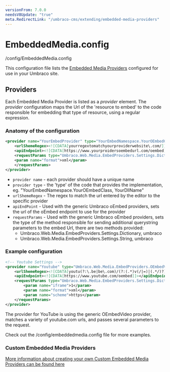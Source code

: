 ```yaml
---
versionFrom: 7.0.0
needsV8Update: "true"
meta.RedirectLink: "/umbraco-cms/extending/embedded-media-providers"
---
```


# EmbeddedMedia.config

/config/EmbeddedMedia.config

This configuration file lists the [Embedded Media Providers](../../../Extending/Embedded-Media-Provider/index.md) configured for use in your Umbraco site.

## Providers

Each Embedded Media Provider is listed as a *provider* element. The *provider* configuration maps the Url of the 'resource to embed' to the code responsible for embedding that type of resource, using a regular expression.

### Anatomy of the configuration

```xml
<provider name="YourEmbedProvider" type="YourEmbedNamespace.YourOEmbedClass, YourDllName">
    <urlShemeRegex><![CDATA[yourregextomatchyourproviderwebsite\.com/]]></urlShemeRegex>
    <apiEndpoint><![CDATA[https://www.yourproidersoembedurl.com/oembed]]></apiEndpoint>
    <requestParams type="Umbraco.Web.Media.EmbedProviders.Settings.Dictionary, umbraco">
    <param name="format">xml</param>
    </requestParams>
</provider>
```

- `provider name` - each provider should have a unique name
- `provider type` - the 'type' of the code that provides the implementation, eg.  "YourEmbedNamespace.YourOEmbedClass, YourDllName"
- `urlShemeRegex` - The regex to match the url entered by the editor to the specific provider
- `apiEndPoint` - Used with the generic Umbraco oEmbed providers, sets the url of the oEmbed endpoint to use for the provider
- `requestParams` -  Used with the generic Umbraco oEmbed providers, sets the type of the method responsible for sending additional querystring parameters to the embed Url, there are two methods provided:
  - Umbraco.Web.Media.EmbedProviders.Settings.Dictionary, umbraco
  - Umbraco.Web.Media.EmbedProviders.Settings.String, umbraco

### Example configuration

```xml
<!-- Youtube Settings -->
<provider name="Youtube" type="Umbraco.Web.Media.EmbedProviders.OEmbedVideo, umbraco">
    <urlShemeRegex><![CDATA[youtu(?:\.be|be\.com)/(?:(.*)v(/|=)|(.*/)?)([a-zA-Z0-9-_]+)]]></urlShemeRegex>
    <apiEndpoint><![CDATA[https://www.youtube.com/oembed]]></apiEndpoint>
    <requestParams type="Umbraco.Web.Media.EmbedProviders.Settings.Dictionary, umbraco">
        <param name="iframe">1</param>
        <param name="format">xml</param>
        <param name="scheme">https</param>
    </requestParams>
</provider>
```

The provider for YouTube is using the generic OEmbedVideo provider, matches a variety of youtube.com urls, and passes several parameters to the request.

Check out the /config/embeddedmedia.config file for more examples.

### Custom Embedded Media Providers

[More information about creating your own Custom Embedded Media Providers can be found here](../../../Extending/Embedded-Media-Provider/index.md)
